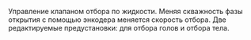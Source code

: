 Управление клапаном отбора по жидкости. Меняя скважность фазы открытия с помощью энкодера меняется скорость отбора. Две редактируемые предустановки: для отбора голов и отбора тела.
